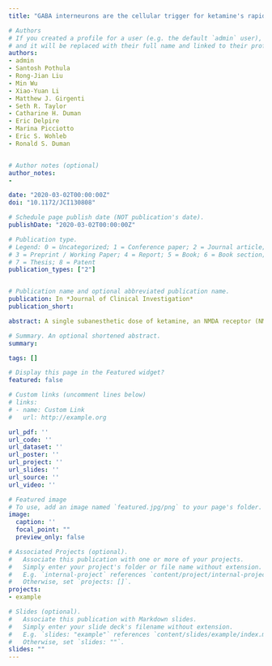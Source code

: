 ```yaml
---
title: "GABA interneurons are the cellular trigger for ketamine's rapid antidepressant actions"

# Authors
# If you created a profile for a user (e.g. the default `admin` user), write the username (folder name) here
# and it will be replaced with their full name and linked to their profile.
authors:
- admin
- Santosh Pothula
- Rong-Jian Liu
- Min Wu
- Xiao-Yuan Li
- Matthew J. Girgenti
- Seth R. Taylor
- Catharine H. Duman
- Eric Delpire
- Marina Picciotto
- Eric S. Wohleb
- Ronald S. Duman


# Author notes (optional)
author_notes:
-

date: "2020-03-02T00:00:00Z"
doi: "10.1172/JCI130808"

# Schedule page publish date (NOT publication's date).
publishDate: "2020-03-02T00:00:00Z"

# Publication type.
# Legend: 0 = Uncategorized; 1 = Conference paper; 2 = Journal article;
# 3 = Preprint / Working Paper; 4 = Report; 5 = Book; 6 = Book section;
# 7 = Thesis; 8 = Patent
publication_types: ["2"]


# Publication name and optional abbreviated publication name.
publication: In *Journal of Clinical Investigation*
publication_short:

abstract: A single subanesthetic dose of ketamine, an NMDA receptor (NMDAR) antagonist, produces rapid and sustained antidepressant actions in depressed patients, addressing a major unmet need for the treatment of mood disorders. Ketamine produces a rapid increase in extracellular glutamate and synaptic formation in the prefrontal cortex, but the initial cellular trigger that initiates this increase and ketamine’s behavioral actions has not been identified. To address this question, we used a combination of viral shRNA and conditional mutation to produce cell-specific knockdown or deletion of a key NMDAR subunit, GluN2B, implicated in the actions of ketamine. The results demonstrated that the antidepressant actions of ketamine were blocked by GluN2B-NMDAR knockdown on GABA (Gad1) interneurons, as well as subtypes expressing somatostatin (Sst) or parvalbumin (Pvalb), but not glutamate principle neurons in the medial prefrontal cortex (mPFC). Further analysis of GABA subtypes showed that cell-specific knockdown or deletion of GluN2B in Sst interneurons blocked or occluded the antidepressant actions of ketamine and revealed sex-specific differences that are associated with excitatory postsynaptic currents on mPFC principle neurons. These findings demonstrate that GluN2B-NMDARs on GABA interneurons are the initial cellular trigger for the rapid antidepressant actions of ketamine and show sex-specific adaptive mechanisms to GluN2B modulation.

# Summary. An optional shortened abstract.
summary:

tags: []

# Display this page in the Featured widget?
featured: false

# Custom links (uncomment lines below)
# links:
# - name: Custom Link
#   url: http://example.org

url_pdf: ''
url_code: ''
url_dataset: ''
url_poster: ''
url_project: ''
url_slides: ''
url_source: ''
url_video: ''

# Featured image
# To use, add an image named `featured.jpg/png` to your page's folder.
image:
  caption: ''
  focal_point: ""
  preview_only: false

# Associated Projects (optional).
#   Associate this publication with one or more of your projects.
#   Simply enter your project's folder or file name without extension.
#   E.g. `internal-project` references `content/project/internal-project/index.md`.
#   Otherwise, set `projects: []`.
projects:
- example

# Slides (optional).
#   Associate this publication with Markdown slides.
#   Simply enter your slide deck's filename without extension.
#   E.g. `slides: "example"` references `content/slides/example/index.md`.
#   Otherwise, set `slides: ""`.
slides: ""
---
```

